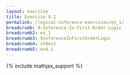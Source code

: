 ```yaml
---
layout: exercise
title: Exercise 9.1
permalink: /logical-inference-exercises/ex_1/
breadcrumb: 9-Inference-In-First-Order-Logic
breadcrumb2: ex_1
breadcrumb3: 9inferenceInFirstOrderLogic
breadcrumb4: ch9ex1
breadcrumb5: ex9.1
---
```


{% include mathjax_support %}

